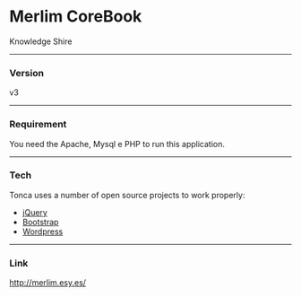 # Merlim CoreBook 
Knowledge Shire

----
### Version
v3

----
### Requirement
You need the Apache, Mysql e PHP to run this application.

----
### Tech
Tonca uses a number of open source projects to work properly:

* [jQuery]
* [Bootstrap]
* [Wordpress]

----
### Link
http://merlim.esy.es/


   [jQuery]: <http://jquery.com/>
   [Bootstrap]: <http://getbootstrap.com/>
   [Wordpress]: <https://github.com/Piulres/WordPress/>